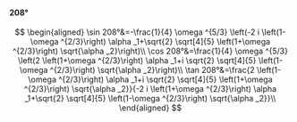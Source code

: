 #### 208°

$$
\begin{aligned}
\sin 208°&=-\frac{1}{4} \omega ^{5/3} \left(-2 i \left(1-\omega ^{2/3}\right) \alpha _1+\sqrt{2} \sqrt[4]{5} \left(1+\omega ^{2/3}\right) \sqrt{\alpha _2}\right)\\
\cos 208°&=\frac{1}{4} \omega ^{5/3} \left(2 \left(1+\omega ^{2/3}\right) \alpha _1+i \sqrt{2} \sqrt[4]{5} \left(1-\omega ^{2/3}\right) \sqrt{\alpha _2}\right)\\
\tan 208°&=\frac{2 \left(1-\omega ^{2/3}\right) \alpha _1+i \sqrt{2} \sqrt[4]{5} \left(1+\omega ^{2/3}\right) \sqrt{\alpha _2}}{-2 i \left(1+\omega ^{2/3}\right)
\alpha _1+\sqrt{2} \sqrt[4]{5} \left(1-\omega ^{2/3}\right) \sqrt{\alpha _2}}\\
\end{aligned}
$$

